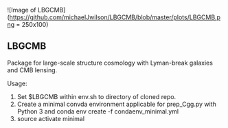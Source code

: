 ![Image of LBGCMB](https://github.com/michaelJwilson/LBGCMB/blob/master/plots/LBGCMB.png = 250x100)

##  LBGCMB
Package for large-scale structure cosmology with Lyman-break galaxies and CMB lensing. 


Usage: 

1.  Set $LBGCMB within env.sh to directory of cloned repo. 
2.  Create a minimal convda environment applicable for prep_Cgg.py with Python 3 and 
    conda env create -f condaenv_minimal.yml 
3.  source activate minimal 
